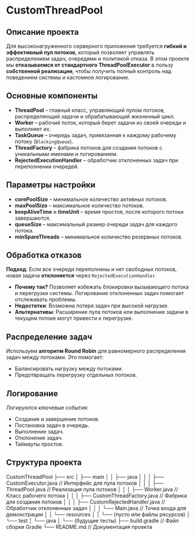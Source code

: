 # CustomThreadPool

## Описание проекта
Для высоконагруженного серверного приложения требуется **гибкий и эффективный пул потоков**, который позволяет управлять распределением задач, очередями и политикой отказа. В этом проекте мы **отказываемся от стандартного ThreadPoolExecutor** в пользу **собственной реализации**, чтобы получить полный контроль над поведением системы и кастомное логирование.

## Основные компоненты
- **ThreadPool** – главный класс, управляющий пулом потоков, распределяющий задачи и обрабатывающий жизненный цикл.
- **Worker** – рабочий поток, который берет задачи из своей очереди и выполняет их.
- **TaskQueue** – очередь задач, привязанная к каждому рабочему потоку (`BlockingQueue`).
- **ThreadFactory** – фабрика потоков для создания потоков с уникальными именами и логированием.
- **RejectedExecutionHandler** – обработчик отклоненных задач при переполнении очередей.

## Параметры настройки
- **corePoolSize** – минимальное количество активных потоков.
- **maxPoolSize** – максимальное количество потоков.
- **keepAliveTime** и **timeUnit** – время простоя, после которого потоки завершаются.
- **queueSize** – максимальный размер очереди задач для каждого потока.
- **minSpareThreads** – минимальное количество резервных потоков.

## Обработка отказов
**Подход**: Если все очереди переполнены и нет свободных потоков, новая задача **отклоняется** через `RejectedExecutionHandler`.

- **Почему так?** Позволяет избежать блокировки вызывающего потока и перегрузки системы. Логирование отклоненных задач помогает отслеживать проблемы.
- **Недостатки**: Возможна потеря задач при высокой нагрузке.
- **Альтернативы**: Расширение пула потоков или выполнение задачи в текущем потоке могут привести к перегрузке.

## Распределение задач
Используем **алгоритм Round Robin** для равномерного распределения задач между потоками. Это помогает:
- Балансировать нагрузку между потоками.
- Предотвращать перегрузку отдельных потоков.

## Логирование
Логируются ключевые события:
- Создание и завершение потоков.
- Постановка задач в очередь.
- Выполнение задач.
- Отклонение задач.
- Таймауты простоя.

## Структура проекта
CustomThreadPool
├── src
│   ├── main
│   │   ├── java
│   │   │   ├── CustomExecutor.java          // Интерфейс для пула потоков
│   │   │   ├── ThreadPool.java              // Реализация пула потоков
│   │   │   ├── Worker.java                  // Класс рабочего потока
│   │   │   ├── CustomThreadFactory.java     // Фабрика для создания потоков
│   │   │   ├── CustomRejectedHandler.java   // Обработчик отклоненных задач
│   │   │   └── Main.java                    // Точка входа для демонстрации
│   │   └── resources
│   │       └── (пусто или файлы ресурсов)
│   └── test
│       └── java
│           └── (будущие тесты)
├── build.gradle                             // Файл сборки Gradle
└── README.md                                // Документация проекта
